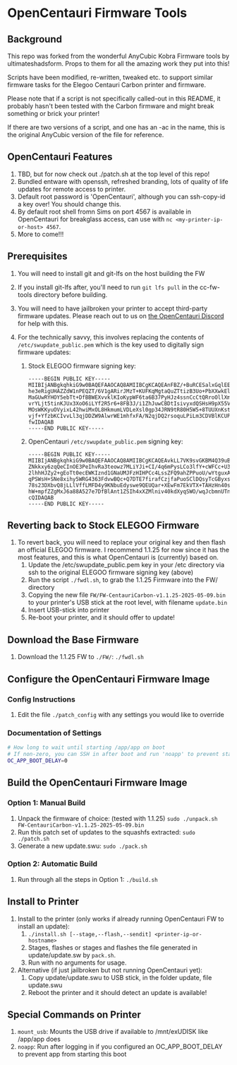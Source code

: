 # OpenCentauri Firmware Tools

## Background

This repo was forked from the wonderful AnyCubic Kobra Firmware tools by ultimateshadsform. Props to them for all the amazing work they put into this!

Scripts have been modified, re-written, tweaked etc. to support similar firmware tasks for the Elegoo Centauri Carbon printer and firmware.

Please note that if a script is not specifically called-out in this README, it probably hasn't been tested with the Carbon firmware and might break something or brick your printer!

If there are two versions of a script, and one has an -ac in the name, this is the original AnyCubic version of the file for reference.

## OpenCentauri Features

1. TBD, but for now check out ./patch.sh at the top level of this repo!
1. Bundled entware with openssh, refreshed branding, lots of quality of life updates for remote access to printer.
1. Default root password is 'OpenCentauri', although you can ssh-copy-id a key over! You should change this.
1. By default root shell fromn Sims on port 4567 is available in OpenCentauri for breakglass access, can use with `nc <my-printer-ip-or-host> 4567`.
1. More to come!!!

## Prerequisites

1. You will need to install git and git-lfs on the host building the FW
  1. If you install git-lfs after, you'll need to run `git lfs pull` in the cc-fw-tools directory before building.
1. You will need to have jailbroken your printer to accept third-party firmware updates. Please reach out to us on [the OpenCentauri Discord](https://discord.gg/t6Cft3wNJ3) for help with this.
1. For the technically savvy, this involves replacing the contents of `/etc/swupdate_public.pem` which is the key used to digitally sign firmware updates:

    1. Stock ELEGOO firmware signing key:

        ```pem
        -----BEGIN PUBLIC KEY-----
        MIIBIjANBgkqhkiG9w0BAQEFAAOCAQ8AMIIBCgKCAQEAnFBZ/+BuRCESalxGqlEE
        he3eRigUHAZZdW1nPEQZT/6V1gARirJMzT+KUFKqMgtaQuZTtizB3Uo+PbXXwkEl
        MaGUwRYHOY5ebTt+DfBBWEXvvklKIoKypWF6ta6B37PyHJz4ssnCcCtQRroOllXm
        vrYLjt5tinKJUx3XoO6iLYf2R5r6+8FB3J/i1ZhJuwCBDtIsivyxdQSHsH9pX55V
        MOsWKKyuOVyixL42hwiMxOL8HkmumLVDLeXsl0gp34JRN9tR80H5W5+8TUUXnKst
        vjf+YfzbKCIvvLl3qjDDZW9AlwrWE1mhfxFA/N2qjDQ2rsoquLPiLm3CDVBlKCUP
        fwIDAQAB
        -----END PUBLIC KEY-----
        ```

    1. OpenCentauri `/etc/swupdate_public.pem` signing key:

        ```pem
        -----BEGIN PUBLIC KEY-----
        MIIBIjANBgkqhkiG9w0BAQEFAAOCAQ8AMIIBCgKCAQEAvkLL7VK9svGKBM4Q39uB
        ZNkkxy6zqQeCInOE3PeIhvRa3teowz7MLiYJi+CI/4q6mPysLCo3lfY+cWFCc+U3
        2lhhHJZy2+gEoTt0ecEWKIznd1GNaUMJFzHIHPCc4LssZFQ9ahZPPuoU/wYtguxA
        qPSWsH+SNe8xihy5WRG4363FdvwBQc+Q7DTE7firafCzjfaPuoSClDQsyTcGByxs
        78s23DXbvQ8jLLlVffLMFD4y9KNbuEdyswe9QEUQar+XEwFm7EkVTX+TAHzHn40s
        hW+mpfZZgMxJ6a88A527e7DfBlAnt1ZSIh4xXZMlniv40kdXyqSWO/wqJcbmnUTn
        cQIDAQAB
        -----END PUBLIC KEY-----
        ```

## Reverting back to Stock ELEGOO Firmware

1. To revert back, you will need to replace your original key and then flash an official ELEGOO firmware. I recommend 1.1.25 for now since it has the most features, and this is what OpenCentauri is (currently) based on.
    1. Update the /etc/swupdate_public.pem key in your /etc directory via ssh to the original ELEGOO firmware signing key (above)
    1. Run the script `./fwdl.sh`, to grab the 1.1.25 Firmware into the FW/ directory
    1. Copying the new file `FW/FW-CentauriCarbon-v1.1.25-2025-05-09.bin` to your printer's USB stick at the root level, with filename `update.bin`
    1. Insert USB-stick into printer
    1. Re-boot your printer, and it should offer to update!

## Download the Base Firmware

1. Download the 1.1.25 FW to `./FW/`:
    `./fwdl.sh`

## Configure the OpenCentauri Firmware Image

### Config Instructions

1. Edit the file `./patch_config` with any settings you would like to override

### Documentation of Settings

```sh
# How long to wait until starting /app/app on boot
# If non-zero, you can SSH in after boot and run 'noapp' to prevent start
OC_APP_BOOT_DELAY=0
```

## Build the OpenCentauri Firmware Image

### Option 1: Manual Build

1. Unpack the firmware of choice: (tested with 1.1.25)
    `sudo ./unpack.sh FW-CentauriCarbon-v1.1.25-2025-05-09.bin`
1. Run this patch set of updates to the squashfs extracted:
    `sudo ./patch.sh`
1. Generate a new update.swu:
    `sudo ./pack.sh`

### Option 2: Automatic Build

1. Run through all the steps in Option 1:
    `./build.sh`

## Install to Printer

1. Install to the printer (only works if already running OpenCentauri FW to install an update):
    1. `./install.sh [--stage,--flash,--sendit] <printer-ip-or-hostname>`
    1. Stages, flashes or stages and flashes the file generated in update/update.sw by `pack.sh`.
    1. Run with no arguments for usage.
1. Alternative (if just jailbroken but not running OpenCentauri yet):
    1. Copy update/update.swu to USB stick, in the folder update, file update.swu
    1. Reboot the printer and it should detect an update is available!

## Special Commands on Printer
1. `mount_usb`: Mounts the USB drive if available to /mnt/exUDISK like /app/app does
1. `noapp`: Run after logging in if you configured an OC_APP_BOOT_DELAY to prevent app from starting this boot
